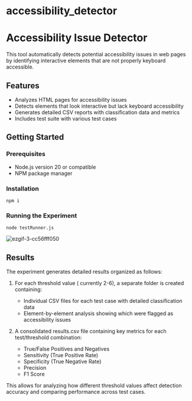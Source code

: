 # accessibility_detector

# Accessibility Issue Detector
This tool automatically detects potential accessibility issues in web pages by identifying interactive elements that are not properly keyboard accessible.

## Features
- Analyzes HTML pages for accessibility issues
- Detects elements that look interactive but lack keyboard accessibility
- Generates detailed CSV reports with classification data and metrics
- Includes test suite with various test cases

## Getting Started

### Prerequisites
- Node.js version 20 or compatible
- NPM package manager

### Installation

```
npm i
```

### Running the Experiment

```
node testRunner.js
```


![ezgif-3-cc56fff050](https://github.com/user-attachments/assets/347964f0-a0e2-4527-a66f-773309131f07)


## Results
The experiment generates detailed results organized as follows:

1. For each threshold value ( currently 2-6), a separate folder is created containing:
   - Individual CSV files for each test case with detailed classification data
   - Element-by-element analysis showing which were flagged as accessibility issues

2. A consolidated results.csv file containing key metrics for each test/threshold combination:
   - True/False Positives and Negatives
   - Sensitivity (True Positive Rate)
   - Specificity (True Negative Rate) 
   - Precision
   - F1 Score

This allows for analyzing how different threshold values affect detection accuracy and comparing performance across test cases.